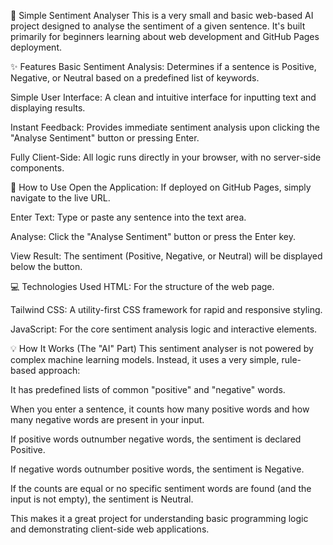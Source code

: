 🤖 Simple Sentiment Analyser
This is a very small and basic web-based AI project designed to analyse the sentiment of a given sentence. It's built primarily for beginners learning about web development and GitHub Pages deployment.

✨ Features
Basic Sentiment Analysis: Determines if a sentence is Positive, Negative, or Neutral based on a predefined list of keywords.

Simple User Interface: A clean and intuitive interface for inputting text and displaying results.

Instant Feedback: Provides immediate sentiment analysis upon clicking the "Analyse Sentiment" button or pressing Enter.

Fully Client-Side: All logic runs directly in your browser, with no server-side components.

🚀 How to Use
Open the Application: If deployed on GitHub Pages, simply navigate to the live URL.

Enter Text: Type or paste any sentence into the text area.

Analyse: Click the "Analyse Sentiment" button or press the Enter key.

View Result: The sentiment (Positive, Negative, or Neutral) will be displayed below the button.

💻 Technologies Used
HTML: For the structure of the web page.

Tailwind CSS: A utility-first CSS framework for rapid and responsive styling.

JavaScript: For the core sentiment analysis logic and interactive elements.

💡 How It Works (The "AI" Part)
This sentiment analyser is not powered by complex machine learning models. Instead, it uses a very simple, rule-based approach:

It has predefined lists of common "positive" and "negative" words.

When you enter a sentence, it counts how many positive words and how many negative words are present in your input.

If positive words outnumber negative words, the sentiment is declared Positive.

If negative words outnumber positive words, the sentiment is Negative.

If the counts are equal or no specific sentiment words are found (and the input is not empty), the sentiment is Neutral.

This makes it a great project for understanding basic programming logic and demonstrating client-side web applications.

